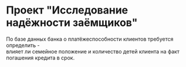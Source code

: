 # Проект "Исследование надёжности заёмщиков"

По базе данных банка о платёжеспособности клиентов требуется определить -  
влияет ли семейное положение и количество детей клиента на факт погашения кредита в срок.
